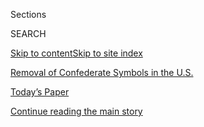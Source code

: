 <div id="app">

<div>

<div class="NYTAppHideMasthead css-zz1s19 e1suatyy0">

<div class="section css-ui9rw0 e1suatyy2">

<div class="css-11hrj97 er09x8g0">

<div class="css-6n7j50">

</div>

<span class="css-1dv1kvn">Sections</span>

<div class="css-10488qs">

<span class="css-1dv1kvn">SEARCH</span>

</div>

[Skip to content](#site-content)[Skip to site index](#site-index)

</div>

<div id="masthead-section-label" class="css-1fnb9ct eaxe0e00">

[Removal of Confederate Symbols in the
U.S.](https://www.nytimes3xbfgragh.onion/news-event/confederate-flags-monuments-statues)

</div>

<div class="css-10698na e1huz5gh0">

</div>

</div>

<div id="masthead-bar-one" class="section hasLinks css-15hmgas e1csuq9d3">

<div class="css-uqyvli e1csuq9d0">

</div>

<div class="css-1uqjmks e1csuq9d1">

</div>

<div class="css-9e9ivx">

[](https://myaccount.nytimes3xbfgragh.onion/auth/login?response_type=cookie&client_id=vi)

</div>

<div class="css-1bvtpon e1csuq9d2">

[Today’s Paper](https://www.nytimes3xbfgragh.onion/section/todayspaper)

</div>

</div>

</div>

</div>

<div data-aria-hidden="false">

<div id="site-content" data-role="main">

<div id="top-wrapper" class="css-15p45cc eaca97t0" type="top">

<div id="top-slug" class="css-19x0jxb eaca97t1" hidden="">

Advertisement

</div>

[Continue reading the main
story](#after-top)

<div class="ad top-wrapper" style="text-align:center;height:100%;display:block;min-height:90px">

<div id="top" class="place-ad" data-position="top" data-size-key="top">

</div>

</div>

<div id="after-top">

</div>

</div>

<div id="collection-confederate-flags-monuments-statues" class="section css-15h4p1b e9abtgs0">

<div class="css-1j21atc e1svk9qx1">

<div class="css-fmiefx e1svk9qx2">

<div class="css-1hk7r2m eu54l5x0">

<div id="sponsor-wrapper" class="css-7a1pgi eaca97t0" type="sponsor" hidden="">

<div id="sponsor-slug" class="css-1l4mleb eaca97t1" hidden="">

Supported by

</div>

[Continue reading the main
story](#after-sponsor)

<div id="sponsor" class="ad sponsor-wrapper" style="text-align:left;height:100%;display:block">

</div>

<div id="after-sponsor">

</div>

</div>

</div>

### <span class="css-5xm8y ezz4tcd1">[U.S.](/section/us)</span>

</div>

<div class="css-nfcc9b e1svk9qx3">

<div class="css-vl9dhg e1svk9qx5">

<div class="css-1nrhkj6 e1svk9qx6">

# Removal of Confederate Symbols in the U.S.

<div class="follow-button-placeholder" data-collection-id="">

</div>

<div class="css-d8bdto" data-role="toolbar" data-aria-label="Social Media Share buttons, Save button, and Comments Panel with current comment count" data-testid="share-tools">

  - 
  - 
  - 
  - 
    
    <div class="css-6n7j50">
    
    </div>

</div>

</div>

</div>

</div>

<div id="subheader-wrapper" class="css-1kieyps eaca97t0" type="subheader">

<div id="subheader-slug" class="css-1tag3rd eaca97t1">

Advertisement

</div>

[Continue reading the main
story](#after-subheader)

<div id="subheader" class="ad subheader-wrapper" style="text-align:center;height:100%;display:block">

</div>

<div id="after-subheader">

</div>

</div>

</div>

<div class="css-1x7j1fu ekkqrpp0">

<div id="collection-highlights-container" class="section css-18l1u7x e46isfb1">

<div class="template-1 css-gfgt40 ekkqrpp1">

## Highlights

1.  ![<span class="css-kvjpws e1oaj3zl2"><span class="css-1dv1kvn">Credit</span>Ryan
    M. Kelly/Agence France-Presse — Getty
    Images</span>](https://static01.graylady3jvrrxbe.onion/images/2020/06/02/multimedia/02xp-unrest-statues1/merlin_173004102_d8572c3d-9f45-46a4-b5ca-f9d7553f258a-jumbo.jpg)
    
    <div class="css-gjijuv">
    
    ## [George Floyd Protests Reignite Debate Over Confederate Statues](/2020/06/03/us/confederate-statues-george-floyd.html)
    
    Dozens came down after a white nationalist rally in Charlottesville,
    Va., in 2017. Protesters outraged over the death of Mr. Floyd are
    targeting some that
    remained.
    
    <span class="css-me3p27"></span><span class="css-1dydysp e4e4i5l3"></span><span class="css-9voj2j">By
    <span class="css-1baulvz" itemprop="name">Aimee Ortiz</span> and
    <span class="css-1baulvz last-byline" itemprop="name">Johnny
    Diaz</span></span>
    
    </div>

2.  ![<span class="css-1nk1g0h e1oaj3zl2"><span class="css-1dv1kvn">Credit</span>Ben
    Birchall/Press Association, via Associated
    Press</span>](https://static01.graylady3jvrrxbe.onion/images/2020/06/08/world/12newsquiz-statue/merlin_173307942_1bf4a5d5-d1f2-4f8c-b0a3-e800ba38e33e-videoLarge.jpg)
    
    <div class="css-10wtrbd">
    
    ## [What Does It Mean to Tear Down a Statue?](/2020/06/11/style/confederate-statue-columbus-analysis.html)
    
    We asked an art historian who studies the destruction of cultural
    heritage.
    
    <span class="css-me3p27"></span><span class="css-1dydysp e4e4i5l3"></span><span class="css-9voj2j">By
    <span class="css-1baulvz last-byline" itemprop="name">Jonah Engel
    Bromwich</span></span>
    
    </div>

3.  ![<span class="css-1nk1g0h e1oaj3zl2"><span class="css-1dv1kvn">Credit</span>Travis
    Long/The News & Observer, via Associated
    Press</span>](https://static01.graylady3jvrrxbe.onion/images/2020/06/19/us/19unrest-briefing-statues2/19unrest-briefing-statues2-videoLarge.jpg)
    
    <div class="css-10wtrbd">
    
    ## [Protesters Tear Down Confederate Statues in Raleigh](/video/us/100000007201763/raleigh-confederate-monument.html)
    
    Protesters in North Carolina dismantled parts of a Confederate
    monument late Friday evening near the state capitol in downtown
    Raleigh, after an earlier attempt was thwarted by the
    police.
    
    <span class="css-me3p27"></span><span class="css-1dydysp e4e4i5l3"></span><span class="css-9voj2j">By
    <span class="css-1baulvz last-byline" itemprop="name">The Associated
    Press</span></span>
    
    </div>

4.  ![<span class="css-1nk1g0h e1oaj3zl2"><span class="css-1dv1kvn">Credit</span>Barry
    Cantrell</span>](https://static01.graylady3jvrrxbe.onion/images/2020/06/21/sports/00Bubba-Profile/00Bubba-Profile-videoLarge.jpg)
    
    <div class="css-10wtrbd">
    
    ## [The Confederate Flag Didn’t Bother Bubba Wallace. Until It Did.](/2020/06/19/sports/autoracing/bubba-wallace-nascar-black-lives-matter-confederate-flag.html)
    
    The only black driver in NASCAR’s top tier, he has emerged as an
    impassioned activist who got the flag banned at races in the largely
    white sport after years of putting up with
    it.
    
    <span class="css-me3p27"></span><span class="css-1dydysp e4e4i5l3"></span><span class="css-9voj2j">By
    <span class="css-1baulvz last-byline" itemprop="name">Juliet
    Macur</span></span>
    
    </div>

</div>

</div>

<div id="mid1-wrapper" class="css-1mn4oms eaca97t0" type="rank">

<div id="mid1-slug" class="css-1tag3rd eaca97t1">

Advertisement

</div>

[Continue reading the main
story](#after-mid1)

<div id="mid1" class="ad mid1-wrapper" style="text-align:center;height:100%;display:block">

</div>

<div id="after-mid1">

</div>

</div>

</div>

<div class="css-185go5a e1o5byef0">

<div class="css-15cbhtu">

  - [Latest](#stream-panel)
  - <span class="css-6n7j50">Search</span>
    <div class="control">
    <div class="label-container css-1dv1kvn">
    Search
    </div>
    <div class="css-wm4t3d">
    **<span id="clear-search-input" class="css-1dv1kvn">Clear this text
    input</span>
    </div>
    </div>
    <span class="css-1iovbfw"></span>

<div id="stream-panel" class="section css-8msx5b e1jz0cab1">

<div class="css-13mho3u">

1.  
    
    <div class="css-1cp3ece">
    
    <div class="css-1l4spti">
    
    [](/2020/08/03/us/racism-massachusetts-grandfathering.html)
    
    <div class="css-79elbk">
    
    ![](https://static01.graylady3jvrrxbe.onion/images/2020/08/03/multimedia/03xp-grandfathering/03xp-grandfathering-thumbWide.jpg?quality=75&auto=webp&disable=upscale)
    
    </div>
    
    ## Massachusetts Court Won’t Use Term ‘Grandfathering,’ Citing Its Racist Origins
    
    The practice was “adopted by some states after the Civil War in an
    effort to disenfranchise African-American voters,” the court noted.
    
    <div class="css-1nqbnmb ea5icrr0">
    
    By <span class="css-1n7hynb">Azi
    Paybarah</span>
    
    </div>
    
    </div>
    
    <div class="css-1lc2l26 e1xfvim33">
    
    </div>
    
    </div>

2.  
    
    <div class="css-1cp3ece">
    
    <div class="css-1l4spti">
    
    [](/2020/07/26/us/politics/lexington-va-confederate-generals.html)
    
    <div class="css-79elbk">
    
    ![](https://static01.graylady3jvrrxbe.onion/images/2020/07/25/us/politics/00lexington-1/00lexington-1-thumbWide-v2.jpg?quality=75&auto=webp&disable=upscale)
    
    </div>
    
    ## A Liberal Town Built Around Confederate Generals Rethinks Its Identity
    
    In Lexington, Va., where Robert E. Lee and Stonewall Jackson are
    buried, people are reassessing the town’s ties to a legacy that
    symbolizes slavery and oppression.
    
    <div class="css-1nqbnmb ea5icrr0">
    
    By <span class="css-1n7hynb">Reid J.
    Epstein</span>
    
    </div>
    
    </div>
    
    <div class="css-1lc2l26 e1xfvim33">
    
    </div>
    
    </div>

3.  
    
    <div class="css-1cp3ece">
    
    <div class="css-1l4spti">
    
    [](/2020/07/24/us/robert-e-lee-high-school-john-lewis.html)
    
    <div class="css-79elbk">
    
    ![](https://static01.graylady3jvrrxbe.onion/images/2020/07/24/multimedia/24xp-lewis-school-pix1/24xp-lewis-school-pix1-thumbWide.jpg?quality=75&auto=webp&disable=upscale)
    
    </div>
    
    ## Robert E. Lee High in Virginia Will Be Renamed for John Lewis, District Says
    
    Mr. Lewis, the civil rights giant who died last week, beat out a
    list that included Barack Obama and Cesar Chavez to have the high
    school, in Fairfax County, named after him.
    
    <div class="css-1nqbnmb ea5icrr0">
    
    By <span class="css-1n7hynb">Sandra E.
    Garcia</span>
    
    </div>
    
    </div>
    
    <div class="css-1lc2l26 e1xfvim33">
    
    </div>
    
    </div>

4.  
    
    <div class="css-1cp3ece">
    
    <div class="css-1l4spti">
    
    [](/2020/07/22/us/politics/confederate-statues-us-capitol.html)
    
    <div class="css-79elbk">
    
    ![](https://static01.graylady3jvrrxbe.onion/images/2020/07/22/us/politics/22dc-statues-sub/merlin_174837648_f3aaaec6-6dd2-42ac-9623-0cf6e57c530e-thumbWide.jpg?quality=75&auto=webp&disable=upscale)
    
    </div>
    
    ## House Votes to Remove Confederate Statues From U.S. Capitol
    
    The bipartisan vote to banish the statues from display was the
    latest step in a nationwide push to remove historical symbols of
    racism and oppression from public places.
    
    <div class="css-1nqbnmb ea5icrr0">
    
    By <span class="css-1n7hynb">Catie
    Edmondson</span>
    
    </div>
    
    </div>
    
    <div class="css-1lc2l26 e1xfvim33">
    
    </div>
    
    </div>

5.  
    
    <div class="css-1cp3ece">
    
    <div class="css-1l4spti">
    
    [](/2020/07/20/us/politics/congress-trump-confederate-base-names.html)
    
    <div class="css-79elbk">
    
    ![](https://static01.graylady3jvrrxbe.onion/images/2020/07/20/us/politics/20dc-bases/20dc-bases-thumbWide.jpg?quality=75&auto=webp&disable=upscale)
    
    </div>
    
    ## Defying Trump, Lawmakers Move to Strip Military Bases of Confederate Names
    
    The push by both Republicans and Democrats in Congress sets up an
    election-year veto fight with the president, and shows how he has
    isolated himself even from members of his own party on the issue.
    
    <div class="css-1nqbnmb ea5icrr0">
    
    By <span class="css-1n7hynb">Catie Edmondson <span>and</span> Emily
    Cochrane</span>
    
    </div>
    
    </div>
    
    <div class="css-1lc2l26 e1xfvim33">
    
    </div>
    
    </div>

6.  
    
    <div class="css-1cp3ece">
    
    <div class="css-1l4spti">
    
    [](/2020/07/18/us/union-statue-saratoga-springs-ny.html)
    
    <div class="css-79elbk">
    
    ![](https://static01.graylady3jvrrxbe.onion/images/2020/07/17/multimedia/17xp-unrest-unionstatue-pix2/17xp-unrest-unionstatue-pix2-thumbWide.jpg?quality=75&auto=webp&disable=upscale)
    
    </div>
    
    ## Someone Tore Down a Union Army Statue in Saratoga Springs. Why?
    
    The monument in a New York park was dedicated to men who volunteered
    to fight for the Union during the Civil War. It is unclear who
    toppled it, and for what reason.
    
    <div class="css-1nqbnmb ea5icrr0">
    
    By <span class="css-1n7hynb">Jacey Fortin <span>and</span> Bryan
    Pietsch</span>
    
    </div>
    
    </div>
    
    <div class="css-1lc2l26 e1xfvim33">
    
    </div>
    
    </div>

7.  
    
    <div class="css-1cp3ece">
    
    <div class="css-1l4spti">
    
    [](/2020/07/17/us/politics/pentagon-trump-confederate-symbols.html)
    
    <div class="css-79elbk">
    
    ![](https://static01.graylady3jvrrxbe.onion/images/2020/07/17/us/politics/17dc-military/merlin_174401388_dcce9b5b-fed3-4c62-b8b5-3fd0a0a219db-thumbWide.jpg?quality=75&auto=webp&disable=upscale)
    
    </div>
    
    ## Pentagon Sidesteps Trump to Ban the Confederate Flag
    
    The defense secretary lists the types of flags that are allowed to
    appear on bases worldwide. That flag does not fit.
    
    <div class="css-1nqbnmb ea5icrr0">
    
    By <span class="css-1n7hynb">Helene
    Cooper</span>
    
    </div>
    
    </div>
    
    <div class="css-1lc2l26 e1xfvim33">
    
    </div>
    
    </div>

8.  
    
    <div class="css-1cp3ece">
    
    <div class="css-1l4spti">
    
    [](/2020/07/14/us/eyes-of-texas-football.html)
    
    <div class="css-79elbk">
    
    ![](https://static01.graylady3jvrrxbe.onion/images/2020/07/14/multimedia/14xp-unrest-texas/14xp-unrest-texas-thumbWide.jpg?quality=75&auto=webp&disable=upscale)
    
    </div>
    
    ## University of Texas Won’t Drop Song With Racist History
    
    “The Eyes of Texas,” once sung at minstrel shows, will remain a
    campus anthem at the University of Texas at Austin, the school
    announced on Monday.
    
    <div class="css-1nqbnmb ea5icrr0">
    
    By <span class="css-1n7hynb">Maria
    Cramer</span>
    
    </div>
    
    </div>
    
    <div class="css-1lc2l26 e1xfvim33">
    
    </div>
    
    </div>

9.  
    
    <div class="css-1cp3ece">
    
    <div class="css-1l4spti">
    
    [](/2020/07/10/us/mississippi-confederate-flag.html)
    
    <div class="css-79elbk">
    
    ![](https://static01.graylady3jvrrxbe.onion/images/2020/07/01/autossell/Screen-Shot-2020-07-09-at-3/Screen-Shot-2020-07-09-at-3-thumbWide.png?quality=75&auto=webp&disable=upscale)
    
    </div>
    
    ## As a Flag Comes Down, Looking for a ‘New Mississippi’
    
    Much of Mississippi galvanized around the effort to remove the state
    flag. Residents now want to seize on the momentum created by the
    triumph.
    
    <div class="css-1nqbnmb ea5icrr0">
    
    By <span class="css-1n7hynb">Rick
    Rojas</span>
    
    </div>
    
    </div>
    
    <div class="css-1lc2l26 e1xfvim33">
    
    </div>
    
    </div>

10. 
    
    <div class="css-1cp3ece">
    
    <div class="css-1l4spti">
    
    [](/2020/07/10/nyregion/Freeholder-new-jersey.html)
    
    <div class="css-79elbk">
    
    ![](https://static01.graylady3jvrrxbe.onion/images/2020/07/10/nyregion/10njfreeholder/10njfreeholder-thumbWide.jpg?quality=75&auto=webp&disable=upscale)
    
    </div>
    
    ## A Political Title ‘Born From Racism’ Will Be Eliminated
    
    New Jersey will replace “freeholder,” the 18th-century designation
    for county lawmakers, with the word “commissioner.”
    
    <div class="css-1nqbnmb ea5icrr0">
    
    By <span class="css-1n7hynb">Tracey Tully</span>
    
    </div>
    
    </div>
    
    <div class="css-1lc2l26 e1xfvim33">
    
    </div>
    
    </div>

<div class="css-13mho3u">

<div class="css-1t62hi8">

<div class="css-1stvaey">

Show
More

<div>

<div style="border:0;clip:rect(0 0 0 0);height:1px;margin:-1px;overflow:hidden;white-space:nowrap;padding:0;width:1px;position:absolute" data-role="log" data-aria-live="assertive">

</div>

<div style="border:0;clip:rect(0 0 0 0);height:1px;margin:-1px;overflow:hidden;white-space:nowrap;padding:0;width:1px;position:absolute" data-role="log" data-aria-live="assertive">

</div>

<div style="border:0;clip:rect(0 0 0 0);height:1px;margin:-1px;overflow:hidden;white-space:nowrap;padding:0;width:1px;position:absolute" data-role="log" data-aria-live="polite">

</div>

<div style="border:0;clip:rect(0 0 0 0);height:1px;margin:-1px;overflow:hidden;white-space:nowrap;padding:0;width:1px;position:absolute" data-role="log" data-aria-live="polite">

</div>

</div>

</div>

</div>

</div>

</div>

<div class="css-g6hk37 supplemental">

<div id="mid2-wrapper" class="css-10wkyv7 eaca97t0" type="lede">

<div id="mid2-slug" class="css-1tag3rd eaca97t1">

Advertisement

</div>

[Continue reading the main
story](#after-mid2)

<div id="mid2" class="ad mid2-wrapper" style="text-align:center;height:100%;display:block;min-height:250px">

</div>

<div id="after-mid2">

</div>

</div>

<div id="mktg-wrapper" class="css-oxle51 eaca97t0" type="mktg">

<div id="mktg-slug" class="css-1tag3rd eaca97t1">

Advertisement

</div>

[Continue reading the main
story](#after-mktg)

<div id="mktg" class="ad mktg-wrapper" style="text-align:center;height:100%;display:block">

</div>

<div id="after-mktg">

</div>

</div>

</div>

</div>

</div>

</div>

</div>

</div>

## Site Index

<div>

</div>

## Site Information Navigation

  - [© <span>2020</span> <span>The New York Times
    Company</span>](https://help.nytimes3xbfgragh.onion/hc/en-us/articles/115014792127-Copyright-notice)

<!-- end list -->

  - [NYTCo](https://www.nytco.com/)
  - [Contact
    Us](https://help.nytimes3xbfgragh.onion/hc/en-us/articles/115015385887-Contact-Us)
  - [Work with us](https://www.nytco.com/careers/)
  - [Advertise](https://nytmediakit.com/)
  - [T Brand Studio](http://www.tbrandstudio.com/)
  - [Your Ad
    Choices](https://www.nytimes3xbfgragh.onion/privacy/cookie-policy#how-do-i-manage-trackers)
  - [Privacy](https://www.nytimes3xbfgragh.onion/privacy)
  - [Terms of
    Service](https://help.nytimes3xbfgragh.onion/hc/en-us/articles/115014893428-Terms-of-service)
  - [Terms of
    Sale](https://help.nytimes3xbfgragh.onion/hc/en-us/articles/115014893968-Terms-of-sale)
  - [Site
    Map](https://spiderbites.nytimes3xbfgragh.onion)
  - [Help](https://help.nytimes3xbfgragh.onion/hc/en-us)
  - [Subscriptions](https://www.nytimes3xbfgragh.onion/subscription?campaignId=37WXW)

</div>

</div>
